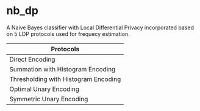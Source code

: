 # nb_dp
A Naive Bayes classifier with Local Differential Privacy incorporated based on 5 LDP protocols used for frequecy estimation.

Protocols|
---|
Direct Encoding|
Summation with Histogram Encoding|
Thresholding with Histogram Encoding|
Optimal Unary Encoding|
Symmetric Unary Encoding|
